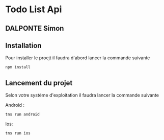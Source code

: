 # Todo List Api
## DALPONTE Simon

## Installation

Pour installer le proejt il faudra d'abord lancer la commande
suivante

````
npm install
````

## Lancement du projet

Selon votre système d'exploitation il faudra lancer la commande suivante

Android :
````
tns run android
````

Ios:
````
tns run ios
````
